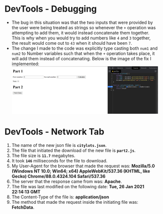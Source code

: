 # DevTools - Debugging
- The bug in this situation was that the two inputs that were provided by the user were being treated as strings so whenever the `+` operation was attempting to add them, it would instead concatenate them together. This is why when you would try to add numbers like `4` and `3` together, the result would come out to `43` when it should have been `7`.
- The change I made to the code was explicitly type casting both `num1` and `num2` to Number variables such that when the `+` operation takes place, it will add them instead of concatenating. Below is the image of the fix I implemented:
![code_fix](https://github.com/Sash132/wi21-cse110-lab4/blob/master/part3/code_fix.jpg)

# DevTools - Network Tab
1. The name of the new json file is **`citylots.json`**.
2. The file that initiated the download of the new file is **`part2.js`**.
3. The file size is **`11.7`** megabytes.
4. It took **`146`** milliseconds for the file to download.
5. My User-Agent for the browser that made the request was: **Mozilla/5.0 (Windows NT 10.0; Win64; x64) AppleWebKit/537.36 (KHTML, like Gecko) Chrome/88.0.4324.104 Safari/537.36**
6. The server that the response came from was: **Apache**.
7. The file was last modified on the following date: **Tue, 26 Jan 2021 22:14:13 GMT**
8. The Content-Type of the file is: **application/json**
9. The method that made the request inside the initiating file was: **FetchData**.
